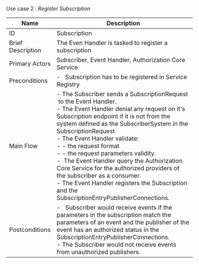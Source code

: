 Use case 2 : *Register Subscription*

| Name | Description |
| ---- | --------- |
| ID | Subscription |
| Brief Description | The Even Handler is tasked to register a subscription |
| Primary Actors | Subscriber, Event Handler, Authorization Core Service |
| Preconditions | -   Subscription has to be registered in Service Registry  |
| Main Flow | - The Subscriber sends a SubscriptionRequest  to the Event Handler. <br/>- The Event Handler denial any request on it's Subscription endpoint if it is not from the system defined as the SubscriberSystem in the SubscriptionRequest<br/>- The Event Handler validate: <br/>- - the request format <br/>- - the request parameters validity. <br/>-  The Event Handler query the Authorization Core Service for the authorized providers of the subscriber as a consumer.<br/>- The Event Handler registers the Subscription and the SubscriptionEntryPublisherConnections. |
| Postconditions | -   Subscriber would receive events if the parameters in the subscription match the parameters of an event and the publisher of the event has an authorized status in the SubscriptionEntryPublisherConnections.<br/>- The Subscriber would not receive events from unauthorized publishers. |
